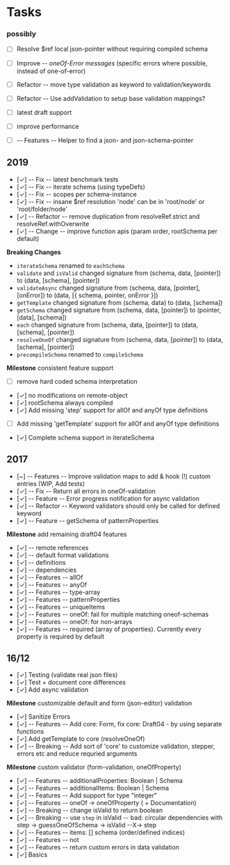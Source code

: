 # Tasks


### possibly

- [ ] Resolve $ref local json-pointer without requiring compiled schema
- [ ] Improve -- _oneOf-Error messages_ (specific errors where possible, instead of one-of-error)
- [ ] Refactor -- move type validation as keyword to validation/keywords
- [ ] Refactor -- Use addValidation to setup base validation mappings?
- [ ] latest draft support
- [ ] improve performance
- [ ] -- Features -- Helper to find a json- and json-schema-pointer


## 2019

- [✓] -- Fix -- latest benchmark tests
- [✓] -- Fix -- iterate schema (using typeDefs)
- [✓] -- Fix -- scopes per schema-instance
- [✓] -- Fix -- insane $ref resolution 'node' can be in 'root/node' or 'root/folder/node'
- [✓] -- Refactor -- remove duplication from resolveRef.strict and resolveRef.withOverwrite
- [✓] -- Change -- improve function apis (param order, rootSchema per default)

**Breaking Changes**

- `iterateSchema` renamed to `eachSchema`
- `validate` and `isValid` changed signature from (schema, data, [pointer]) to (data, [schema], [pointer])
- `validateAsync` changed signature from (schema, data, [pointer], [onError]) to (data, [{ schema, pointer, onError }])
- `getTemplate` changed signature from (schema, data) to (data, [schema])
- `getSchema` changed signature from (schema, data, [pointer]) to (pointer, [data], [schema])
- `each` changed signature from (schema, data, [pointer]) to (data, [schema], [pointer])
- `resolveOneOf` changed signature from (schema, data, [pointer]) to (data, [schema], [pointer])
- `precompileSchema` renamed to `compileSchema`

**Milestone** consistent feature support

- [ ] remove hard coded schema interpretation
- [✓] no modifications on remote-object
- [✓] rootSchema always compiled
- [✓] Add missing 'step' support for allOf and anyOf type definitions
- [ ] Add missing 'getTemplate' support for allOf and anyOf type definitions
- [✓] Complete schema support in iterateSchema


## 2017

- [~] -- Features -- Improve validation maps to add & hook (!) custom entries (WIP, Add tests)
- [✓] -- Fix -- Return all errors in oneOf-validation
- [✓] -- Feature -- Error progress notification for async validation
- [✓] -- Refactor -- Keyword validators should only be called for defined keyword
- [✓] -- Feature -- getSchema of patternProperties

**Milestone** add remaining draft04 features
- [✓] -- remote references
- [✓] -- default format validations
- [✓] -- definitions
- [✓] -- dependencies
- [✓] -- Features -- allOf
- [✓] -- Features -- anyOf
- [✓] -- Features -- type-array
- [✓] -- Features -- patternProperties
- [✓] -- Features -- uniqueItems
- [✓] -- Features -- oneOf: fail for multiple matching oneof-schemas
- [✓] -- Features -- oneOf: for non-arrays
- [✓] -- Features -- required (array of properties). Currently every property is required by default


## 16/12

- [✓] Testing (validate real json files)
- [✓] Test + document core differences
- [✓] Add async validation

**Milestone** customizable default and form (json-editor) validation
- [✓] Sanitize Errors 
- [✓] -- Features -- Add core: Form, fix core: Draft04 - by using separate functions
- [✓] Add getTemplate to core (resolveOneOf)
- [✓] -- Breaking -- Add sort of 'core' to customize validation, stepper, errors etc and reduce requried arguments

**Milestone** custom validator (form-validation, oneOfProperty)
- [✓] -- Features -- additionalProperties: Boolean | Schema
- [✓] -- Features -- additionalItems: Boolean | Schema
- [✓] -- Features -- Add support for type "integer"
- [✓] -- Features -- oneOf -> oneOfProperty ( + Documentation)
- [✓] -- Breaking -- change isValid to return boolean
- [✓] -- Breaking -- use `step` in isValid -- bad: circular dependencies with step -> guessOneOfSchema -> isValid --X-> step
- [✓] -- Features -- items: [] schema (order/defined indices)
- [✓] -- Features -- not
- [✓] -- Features -- return custom errors in data validation
- [✓] Basics
